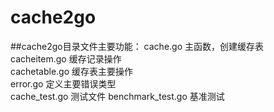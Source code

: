 # cache2go
##cache2go目录文件主要功能：
cache.go 主函数，创建缓存表<br>
cacheitem.go 缓存记录操作<br>
cachetable.go 缓存表主要操作<br>
error.go 定义主要错误类型<br>
cache_test.go 测试文件
benchmark_test.go 基准测试<br>